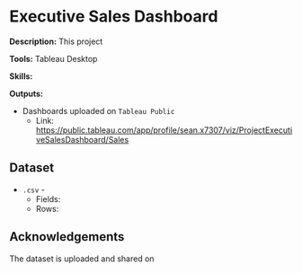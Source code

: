 # Executive Sales Dashboard

**Description:** This project

**Tools:** Tableau Desktop

**Skills:** 

**Outputs:**  
- Dashboards uploaded on `Tableau Public`
  - Link: https://public.tableau.com/app/profile/sean.x7307/viz/ProjectExecutiveSalesDashboard/Sales

## Dataset
- `.csv` - 
  - Fields: 
  - Rows: 

## Acknowledgements
The dataset is uploaded and shared on


